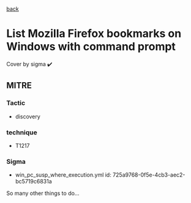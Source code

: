 [back](../index.md)
# List Mozilla Firefox bookmarks on Windows with command prompt
Cover by sigma :heavy_check_mark: 

## MITRE
### Tactic
  - discovery

### technique
  - T1217

### Sigma
 - win_pc_susp_where_execution.yml id: 725a9768-0f5e-4cb3-aec2-bc5719c6831a


 So many other things to do...